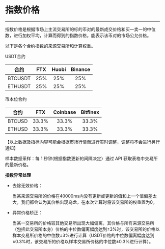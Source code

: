 # 指数价格

------

指数价格是根据市场上主流交易所的标的币对的最新成交价格和买一卖一的中位数，进行加权平均，计算而得到的指数价格，能表示该币对的市场公允价格。

以下是各个合约指数的来源交易所和计算权重。

USDT合约

|  合约   | FTX  | Huobi | Binance |
| :-----: | :--: | :---: | :-----: |
| BTCUSDT | 25%  |  25%  |   25%   |
| ETHUSDT | 25%  |  25%  |   25%   |

币本位合约

|  合约  |  FTX  | Coinbase | Bitfinex |
| :----: | :---: | :------: | :------: |
| BTCUSD | 33.3% |  33.3%   |  33.3%   |
| ETHUSD | 33.3% |  33.3%   |  33.3%   |

【以上数据及指标内容可能会根据市场行情而进行实时调整，调整将不会进行另行通知】

样本数据采样：每 1 秒钟(根据指数更新的间隔决定）通过 API 获取表格中交易所的最新价格。

**指数异常处理**

- 去除无效价格：

  当某来源交易所的价格在40000ms内没有更新或更新的值和上一个值偏差太大，我们都会认为其价格出现乌龙，在本次计算时将该交易所的权重置为0。

- 异常价格矫正：

  当某一交易所的价格较其他交易所出现大幅偏离，其价格与所有来源交易所（包括此交易所本身）价格的中位数偏离幅度达到±3%时，该交易所的价格以样本交易所价格的中位数±3%进行计算（USDT价格的中位数偏离幅度达到±0.3%时，该交易所的价格以样本交易所价格的中位数±0.3%进行计算）。